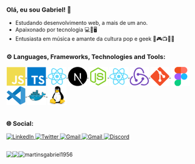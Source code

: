 ### Olá, eu sou Gabriel! 🤘

- Estudando desenvolvimento web, a mais de um ano.
- Apaixonado por tecnologia 💻📱🖥
- Entusiasta em música e amante da cultura pop e geek 🖖🎮📺🎸🎤



### :gear: Languages, Frameworks, Technologies and Tools:

<div>
  <a href="https://developer.mozilla.org/en-US/docs/Web/javascript">
     <img align="center" width="50" height="50" src="https://raw.githubusercontent.com/devicons/devicon/master/icons/javascript/javascript-plain.svg">  
  </a>
  <a href="https://www.typescriptlang.org/">
    <img align="center" width="50" height="50" src="https://raw.githubusercontent.com/devicons/devicon/master/icons/typescript/typescript-plain.svg">  
  </a>
  <a href="https://reactnative.dev/">
    <img align="center" width="50" height="50" src="https://raw.githubusercontent.com/devicons/devicon/master/icons/react/react-original.svg"> 
  </a>
  <a href="https://nextjs.org/">
    <img align="center" width="50" height="50" src="https://raw.githubusercontent.com/devicons/devicon/master/icons/nextjs/nextjs-original.svg"> 
  </a>
  <a href="https://nodejs.org/en/">
    <img align="center" width="50" height="50" src="https://raw.githubusercontent.com/devicons/devicon/master/icons/nodejs/nodejs-plain.svg"> 
  </a>
  <a href="https://reactjs.org/">
     <img align="center" width="50" height="50" src="https://raw.githubusercontent.com/devicons/devicon/master/icons/react/react-original.svg"> 
  </a>
  <a href="https://redux.js.org/">
     <img align="center" width="50" height="50" src="https://raw.githubusercontent.com/devicons/devicon/master/icons/redux/redux-original.svg"> 
  </a>
  <a href="https://git-scm.com/">
    <img align="center" width="50" height="50" src="https://raw.githubusercontent.com/devicons/devicon/master/icons/git/git-original.svg"> 
  </a>
  <a href="https://www.figma.com/">
    <img align="center" width="50" height="50" src="https://raw.githubusercontent.com/devicons/devicon/master/icons/figma/figma-original.svg">
  </a>
  <a href="https://code.visualstudio.com/">
    <img align="center" width="50" height="50" src="https://raw.githubusercontent.com/devicons/devicon/master/icons/vscode/vscode-original.svg"> 
  </a>
  <a href="https://www.docker.com/">
    <img align="center" width="50" height="50" src="https://raw.githubusercontent.com/devicons/devicon/master/icons/docker/docker-original.svg"> 
  </a>
  <a href="#">
    <img align="center" width="50" height="50" src="https://raw.githubusercontent.com/devicons/devicon/master/icons/linux/linux-original.svg"> 
  </a>
</div>

#

### :globe_with_meridians: Social:

<div>
  <a href="https://www.linkedin.com/in/gabriel-castro-da-silva-martins-239b67181/" target="_blank">
    <img alt="LinkedIn" src="https://img.shields.io/badge/LinkedIn-0077B5?style=for-the-badge&logo=linkedin&logoColor=white" />
  </a>
  <a href="https://twitter.com/martinsbiel99" target="_blank">
    <img alt="Twitter" src="https://img.shields.io/badge/Twitter-1DA1F2?style=for-the-badge&logo=twitter&logoColor=white" />
  </a>
  <a href="mailto:martinsgabriel1956@gmail.com" target="_blank">
    <img alt="Gmail" src="https://img.shields.io/badge/Gmail-cc342d?style=for-the-badge&logo=gmail&logoColor=white" />
  </a>
  <a href="https://www.instagram.com/martinsgabriel99/">
    <img alt="Gmail" src="https://img.shields.io/badge/Instagram-E4405F?style=for-the-badge&logo=instagram&logoColor=white" />
  </a>
  <a href="https://www.instagram.com/martinsgabriel99/">
    <img alt="Discord" src="https://img.shields.io/badge/Discord-7289DA?style=for-the-badge&logo=discord&logoColor=white" />
  </a>
</div>

##

<div>
  <div align="center">
    <img align="left" src="https://github-readme-stats.vercel.app/api?username=martinsgabriel1956&count_private=true&theme=dracula&show_icons=true"> 
    <img align="left" src="https://github-readme-stats.vercel.app/api/top-langs/?username=martinsgabriel1956&theme=dracula">  
  </div>
  
  <div align="center">
    <img align="left" src="https://github-readme-streak-stats.herokuapp.com/?user=martinsgabriel1956&theme=dracula" alt="martinsgabriel1956" />
  </div>   
</div>
